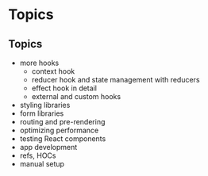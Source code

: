 # Topics

## Topics

- more hooks
  - context hook
  - reducer hook and state management with reducers
  - effect hook in detail
  - external and custom hooks
- styling libraries
- form libraries
- routing and pre-rendering
- optimizing performance
- testing React components
- app development
- refs, HOCs
- manual setup

